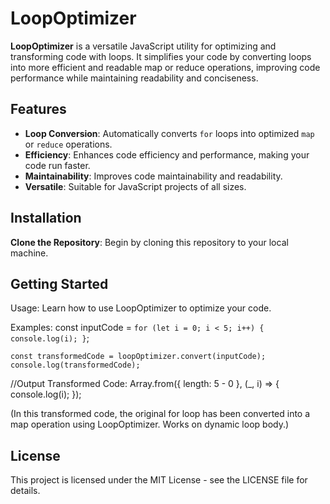 # LoopOptimizer

**LoopOptimizer** is a versatile JavaScript utility for optimizing and transforming code with loops. It simplifies your code by converting loops into more efficient and readable map or reduce operations, improving code performance while maintaining readability and conciseness.

## Features

- **Loop Conversion**: Automatically converts `for` loops into optimized `map` or `reduce` operations.
- **Efficiency**: Enhances code efficiency and performance, making your code run faster.
- **Maintainability**: Improves code maintainability and readability.
- **Versatile**: Suitable for JavaScript projects of all sizes.

## Installation

**Clone the Repository**: Begin by cloning this repository to your local machine.


## Getting Started

Usage: Learn how to use LoopOptimizer to optimize your code.

Examples: 
    const inputCode = `for (let i = 0; i < 5; i++) {
                        console.log(i);
                    }`;

    const transformedCode = loopOptimizer.convert(inputCode);
    console.log(transformedCode); 

//Output
    Transformed Code:
    Array.from({ length: 5 - 0 }, (_, i) => {
        console.log(i);
    });

(In this transformed code, the original for loop has been converted into a map operation using LoopOptimizer. Works on dynamic loop body.)

## License
This project is licensed under the MIT License - see the LICENSE file for details.
